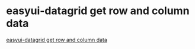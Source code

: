 # easyui-datagrid get row and column data
[easyui-datagrid get row and column data](https://aiwithcloud.com/2022/09/19/easyui_datagrid_get_row_and_column_data/)